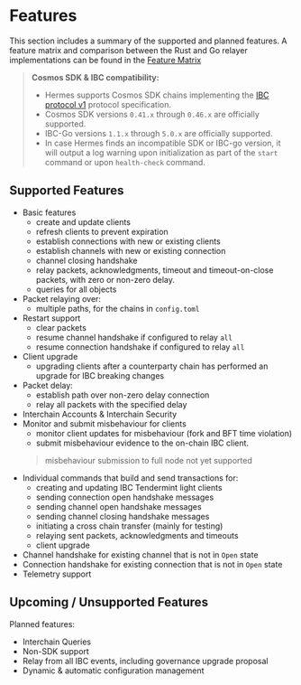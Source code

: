 # Features

This section includes a summary of the supported and planned features.
A feature matrix and comparison between the Rust and Go relayer implementations can be found in the [Feature Matrix](./features/matrix.md)

> **Cosmos SDK & IBC compatibility:**
> - Hermes supports Cosmos SDK chains implementing the [IBC protocol v1][ibcv1-proto] protocol specification.
> - Cosmos SDK versions `0.41.x` through `0.46.x` are officially supported.
> - IBC-Go versions `1.1.x` through `5.0.x` are officially supported.
> - In case Hermes finds an incompatible SDK or IBC-go version, it will output a log warning upon initialization as part of the `start` command or upon `health-check` command.

[ibcv1-proto]: https://github.com/cosmos/ibc

## Supported Features

- Basic features
    - create and update clients
    - refresh clients to prevent expiration
    - establish connections with new or existing clients
    - establish channels with new or existing connection
    - channel closing handshake
    - relay packets, acknowledgments, timeout and timeout-on-close packets, with zero or non-zero delay.
    - queries for all objects
- Packet relaying over:
    - multiple paths, for the chains in `config.toml`
- Restart support
    - clear packets
    - resume channel handshake if configured to relay `all`
    - resume connection handshake if configured to relay `all`
- Client upgrade
    - upgrading clients after a counterparty chain has performed an upgrade for IBC breaking changes
- Packet delay:
    - establish path over non-zero delay connection
    - relay all packets with the specified delay
- Interchain Accounts & Interchain Security
- Monitor and submit misbehaviour for clients
    - monitor client updates for misbehaviour (fork and BFT time violation)
    - submit misbehaviour evidence to the on-chain IBC client.
    > misbehaviour submission to full node not yet supported
- Individual commands that build and send transactions for:
    - creating and updating IBC Tendermint light clients
    - sending connection open handshake messages
    - sending channel open handshake messages
    - sending channel closing handshake messages
    - initiating a cross chain transfer (mainly for testing)
    - relaying sent packets, acknowledgments and timeouts
    - client upgrade
- Channel handshake for existing channel that is not in `Open` state
- Connection handshake for existing connection that is not in `Open` state
- Telemetry support

## Upcoming / Unsupported Features

Planned features:
- Interchain Queries
- Non-SDK support
- Relay from all IBC events, including governance upgrade proposal
- Dynamic & automatic configuration management
